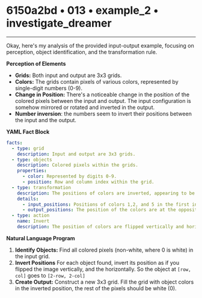 # 6150a2bd • 013 • example_2 • investigate_dreamer

---
Okay, here's my analysis of the provided input-output example, focusing on perception, object identification, and the transformation rule.

**Perception of Elements**

*   **Grids:** Both input and output are 3x3 grids.
*   **Colors:** The grids contain pixels of various colors, represented by single-digit numbers (0-9).
*   **Change in Position:** There's a noticeable change in the position of the colored pixels between the input and output. The input configuration is somehow mirrored or rotated and inverted in the output.
*    **Number inversion**: the numbers seem to invert their positions between the input and the output.

**YAML Fact Block**



```yaml
facts:
  - type: grid
    description: Input and output are 3x3 grids.
  - type: objects
    description: Colored pixels within the grids.
    properties:
      - color: Represented by digits 0-9.
      - position: Row and column index within the grid.
  - type: transformation
    description: The positions of colors are inverted, appearing to be mirrored and flipped.
    details:
      - input_positions: Positions of colors 1,2, and 5 in the first input.
      - output_positions: The position of the colors are at the opposite index of their input.
  - type: action
    name: Invert
    description: The position of colors are flipped vertically and horizontally
```



**Natural Language Program**

1.  **Identify Objects:** Find all colored pixels (non-white, where 0 is white) in the input grid.
2.  **Invert Positions** For each object found, invert its position as if you flipped the image vertically, and the horizontally. So the object at `[row, col]` goes to `[2-row, 2-col]`
3.  **Create Output:** Construct a new 3x3 grid. Fill the grid with object colors in the inverted position, the rest of the pixels should be white (0).


